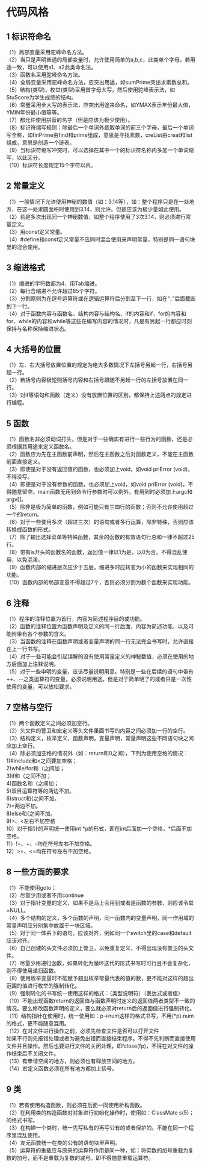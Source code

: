 # 代码风格  
## 1 标识符命名  
（1）局部变量采用驼峰命名方法。  
（2）当只是声明普通的局部变量时，允许使用简单的a,b,c，此类单个字母。若用途一致，可以使用a1、a2此类命名法。  
（3）函数名采用驼峰命名方法。  
（4）全局变量采用驼峰命名方法，应突出用途，如sumPrime突出求素数总和。  
（5）结构(类型)，枚举(类型)采用首字母大写，然后使用驼峰表示法，如StuScore为学生成绩的结构。  
（6）常量采用全大写的表示法，应突出用途来命名，如YMAX表示年份最大值，YMIN年份最小值等等。    
（7）都允许使用拼音的名字（但是应该为极少使用）。  
（8）标识符缩写规则：除最后一个单词外截取单词的前三个字母，最后一个单词写全称，如finPrime由find和prime组成，意思是寻找素数，creList由creat和list组成，意思是创造一个链表。  
（9）当标识符缩写冲突时，可以选择在其中一个的标识符名称内多加一个单词缩写，以此区分。  
（10）标识符长度规定15个字符以内。  
## 2 常量定义
（1）一般情况下允许使用神秘的数值（如：3.14等），如：整个程序只是在一处地方，在这一处求圆面积时使用到3.14，则允许。但是应该为极少量如此使用。  
（2）若是多次出现同一个神秘数值，如整个程序使用了3次3.14，则必须进行常量定义。  
（3）用const定义常量。  
（4）#define和const定义常量不应同时混合使用来声明常量，特别是同一语句块里的混合使用。  
## 3 缩进格式  
（1）缩进的字符数都为4，用Tab缩进。  
（2）每行含缩进不允许超过85个字符。  
（3）分割原则为在逗号运算符或在逻辑运算符后分割至下一行，如在“，”后面截断到下一行。  
（4）对于函数内容与函数名、结构内容与结构名、if的内容和if、for的内容和for、while的内容和while等这些在编写内容的情况时，凡是有另起一行都应时刻保持与名称保持缩进状态。  
## 4 大括号的位置  
（1）左、右大括号放置位置的规定为绝大多数情况下左括号另起一行，右括号另起一行。  
（2）若括号内容极短则括号内容和右括号跟随不另起一行的左括号放置在同一行。  
（3）对if等语句和函数（定义）没有放置位置的区别，都保持上述两点的规定进行编程。  
## 5 函数  
（1）函数名非必须动词打头，但是对于一些确实有进行一些行为的函数，还是必须根据其用途来定义函数名。  
（2）函数应为先在主函数前声明，然后在主函数之后对函数定义，不能在主函数前面直接定义。  
（3）即使是对于没有返回值的函数，也必须加上void，如void priError (void)，不得没写。  
（4）即便是对于没有参数的函数，也必须加上void，如void priError (void)，不得随意留空。main函数无用到命令行参数时可以例外，有用到时必须加上argc和argv[]。  
（5）除非是极为简单的函数，例如可能只有三四行的函数；否则不允许使用超过一个的return。  
（6）对于一些使用多次（超过三次）的语句或者多行运算，除非特殊，否则应该转换成函数的形式。  
（7）除了输出选择菜单等特殊函数，其余的函数的有效语句行总和一律不超过25行。  
（8）带有is开头的函数名的函数，返回值一律以1为是，以0为否。不得混乱使用，以免混淆。  
（9）函数内部的缩进层次应少于五层。缩进多时应转变为小的函数来实现相同的功能。  
（10）函数内部的局部变量不得超过7个，否则必须分割为数个函数来实现功能。  
## 6 注释  
（1）程序的注释位置为首行，内容为简述程序目的或功能。  
（2）函数的注释位置为函数声明及定义的同一行后面，内容为简述功能，以及可能附带有各个参数的含义。  
（3）当函数的注释在函数声明或者变量声明的同一行无法完全书写时，允许直接在上一行书写。  
（4）对于一些可能会引起误解的没有使用常量定义的神秘数值，必须在使用的地方后面加上注释说明。  
（5）对于一些申明的变量，应该尽量说明用意。特别是一些在后续的语句中带有++、--之类运算符的变量，必须说明用途。但是对于简单明了的或者只是一次性使用的变量，可以放松要求。  
## 7 空格与空行  
（1）两个函数定义之间必须加空行。  
（2）头文件的警卫和宏定义等头文件里面书写的内容之间必须加一行的空行。  
（3）结构定义，枚举定义，函数声明，变量声明，常量声明这些不同语句块之间应加上空行。  
（4）除必须加空格的情况外（如：return和0之间），下列为使用空格的情况：  
1)#include和<之间要加空格；  
2)while/for和（之间加；  
3)if和（之间不加；  
4)函数名和（之间加；  
5)双目运算符等的两边不加。  
6)struct和{之间不加。  
7)=两边不加。  
8)else和{之间不加。  
9)>、<左右不加空格  
10）对于指针的声明统一使用int *p的形式，即在int后面加一个空格，*后面不加空格。  
11）!=、+、-均在符号左右不加空格。  
12）>=、<=均在符号左右不加空格。  
## 8 一些方面的要求  
（1）不能使用goto；  
（2）尽量少用或者不用continue  
（3）对于指针变量的定义，如果不是马上会用到或者是函数的参数，则应该令其=NULL。  
（4）多个结构的定义，多个函数的声明，同一函数内的变量声明，同一作用域的常量声明应分别集中放置于一块区域。  
（5）对于同一体系下的语句，应该对齐，例如同一个switch里的case和default应该对齐。  
（6）自己创建的头文件必须加上警卫，以免重复定义，不得出现没有警卫的头文件。  
（7）尽量少用递归函数，如果转化为循环迭代的形式书写时可行且不会复杂化，则不得使用递归函数。  
（8）使用枚举变量时不能赋予超出枚举常量代表的值的数，更不能对这样的超出范围的值进行枚举的强制转化。  
（9）强制转化的书写统一使用这样的格式：（类型说明符）（表达式或者值）  
（10）不能出现函数return的返回值与函数声明时定义的返回值两者类型不一致的情况。要么修改函数声明的定义，要么就必须对return后的返回值进行强制转化。  
（11）结构指针在使用时，统一使用如：p->num这样的格式书写，不用(*p).num的格式，更不能随意混用。  
（12）在对文件进行操作之前，必须先检查文件是否可以打开文件  
如果不行则先报错处理或者为避免出错而直接结束程序。不得不先判断而直接使用文件并且操作。然后也要进行文件的关闭处理，即fclose(fp)，不得在对文件的操作结束后不关闭文件。  
（13）有申请空间的地方，则必须也有释放空间的地方。  
（14）宏定义函数必须在所有地方都加上括号。  
## 9 类
（1）若有使用构造函数，则必须在后面一同使用析构函数。  
（2）在利用类的构造函数对对象进行初始化操作时，使用如：ClassMate s(5)；的格式书写。  
（3）在构建一个类时，统一先写私有的再写公有的或者保护的。不能在同一个程序里混乱使用。  
（4）友元函数统一在类的公有的语句块里声明。  
（5）运算符的重载应与原来的运算符作用是同一种，如：将实数的加号重载为复数的加号，而不是重载为复数的减号。即不得随意重载运算符。  
